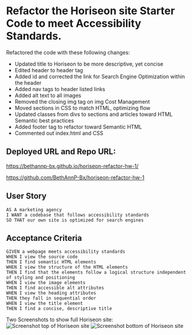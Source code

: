 # Refactor the Horiseon site Starter Code to meet Accessibility Standards.

Refactored the code with these following changes:

* Updated title to Horiseon to be more descriptive, yet concise
* Edited header to header tag
* Added id and corrected the link for Search Engine Optimization within the header
* Added nav tags to header listed links
* Added alt text to all images
* Removed the closing img tag on img Cost Management
* Moved sections in CSS to match HTML, optimizing flow
* Updated classes from divs to sections and articles toward HTML Semantic best practices
* Added footer tag to refactor toward Semantic HTML
* Commented out index.html and CSS  

## Deployed URL and Repo URL:
https://bethannp-bx.github.io/horiseon-refactor-hw-1/

https://github.com/BethAnnP-Bx/horiseon-refactor-hw-1

## User Story

```
AS A marketing agency
I WANT a codebase that follows accessibility standards
SO THAT our own site is optimized for search engines
```

## Acceptance Criteria

```
GIVEN a webpage meets accessibility standards
WHEN I view the source code
THEN I find semantic HTML elements
WHEN I view the structure of the HTML elements
THEN I find that the elements follow a logical structure independent of styling and positioning
WHEN I view the image elements
THEN I find accessible alt attributes
WHEN I view the heading attributes
THEN they fall in sequential order
WHEN I view the title element
THEN I find a concise, descriptive title
```
Two Screenshots to show full Horiseon site:
![Screenshot top of Horiseon site](./Screenshot1HoriseonRefactorHW.jpg)
![Screenshot bottom of Horiseon site](./Screenshot2HoriseonRefactorHW.jpg)
